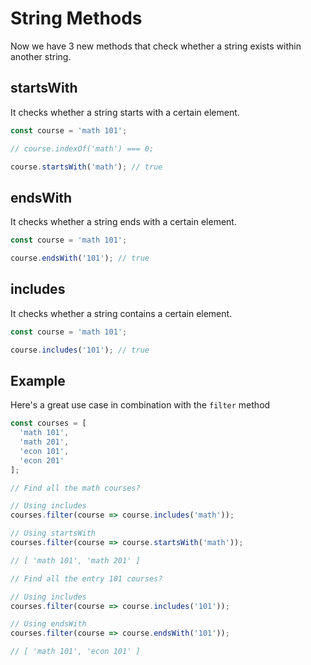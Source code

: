 # String Methods

Now we have 3 new methods that check whether a string exists within another string.

## startsWith

It checks whether a string starts with a certain element.

```javascript
const course = 'math 101';

// course.indexOf('math') === 0;

course.startsWith('math'); // true
```

## endsWith

It checks whether a string ends with a certain element.

```javascript
const course = 'math 101';

course.endsWith('101'); // true
```

## includes

It checks whether a string contains a certain element.

```javascript
const course = 'math 101';

course.includes('101'); // true
```

## Example

Here's a great use case in combination with the `filter` method

```javascript
const courses = [
  'math 101',
  'math 201',
  'econ 101',
  'econ 201'
];

// Find all the math courses?

// Using includes
courses.filter(course => course.includes('math'));

// Using startsWith
courses.filter(course => course.startsWith('math'));

// [ 'math 101', 'math 201' ]

// Find all the entry 101 courses?

// Using includes
courses.filter(course => course.includes('101'));

// Using endsWith
courses.filter(course => course.endsWith('101'));

// [ 'math 101', 'econ 101' ]
```
